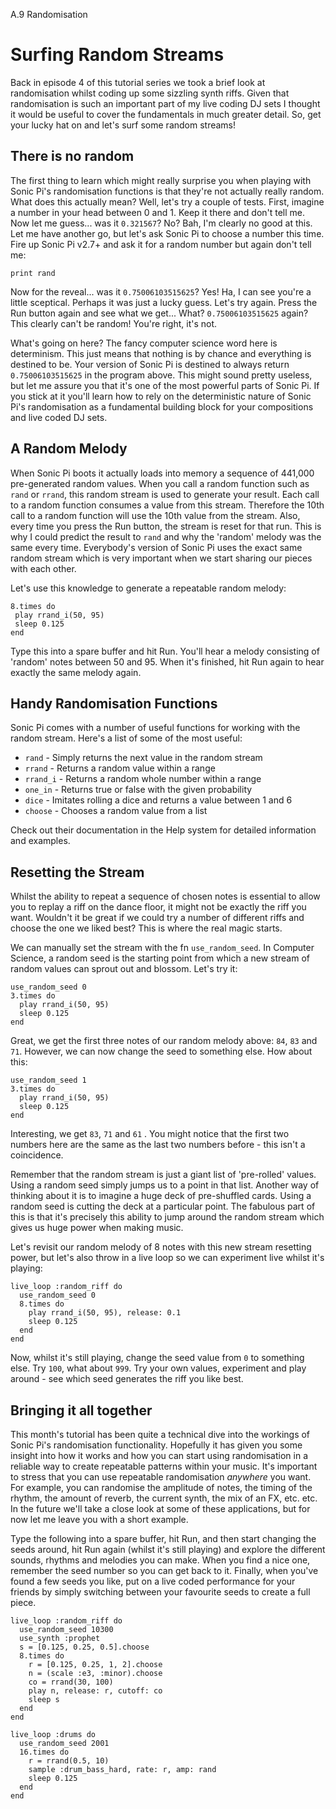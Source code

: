 A.9 Randomisation

# Surfing Random Streams

Back in episode 4 of this tutorial series we took a brief look at
randomisation whilst coding up some sizzling synth riffs. Given that
randomisation is such an important part of my live coding DJ sets I
thought it would be useful to cover the fundamentals in much greater
detail. So, get your lucky hat on and let's surf some random streams!

## There is no random

The first thing to learn which might really surprise you when playing
with Sonic Pi's randomisation functions is that they're not actually
really random. What does this actually mean? Well, let's try a couple of
tests. First, imagine a number in your head between 0 and 1. Keep it
there and don't tell me. Now let me guess... was it `0.321567`? No? Bah,
I'm clearly no good at this. Let me have another go, but let's ask Sonic
Pi to choose a number this time. Fire up Sonic Pi v2.7+ and ask it for a
random number but again don't tell me:

```
print rand
```

Now for the reveal... was it `0.75006103515625`? Yes! Ha, I can see
you're a little sceptical. Perhaps it was just a lucky guess. Let's try
again. Press the Run button again and see what we get... What?
`0.75006103515625` again? This clearly can't be random! You're right,
it's not.

What's going on here? The fancy computer science word here is
determinism. This just means that nothing is by chance and everything is
destined to be. Your version of Sonic Pi is destined to always return
`0.75006103515625` in the program above. This might sound pretty
useless, but let me assure you that it's one of the most powerful parts
of Sonic Pi. If you stick at it you'll learn how to rely on the
deterministic nature of Sonic Pi's randomisation as a fundamental
building block for your compositions and live coded DJ sets.

## A Random Melody

When Sonic Pi boots it actually loads into memory a sequence of 441,000
pre-generated random values. When you call a random function such as
`rand` or `rrand`, this random stream is used to generate your
result. Each call to a random function consumes a value from this
stream. Therefore the 10th call to a random function will use the 10th
value from the stream. Also, every time you press the Run button, the
stream is reset for that run. This is why I could predict the result to
`rand` and why the 'random' melody was the same every time. Everybody's
version of Sonic Pi uses the exact same random stream which is very
important when we start sharing our pieces with each other. 

Let's use this knowledge to generate a repeatable random melody:

```
8.times do
 play rrand_i(50, 95)
 sleep 0.125
end
```

Type this into a spare buffer and hit Run. You'll hear a melody
consisting of 'random' notes between 50 and 95. When it's finished, hit
Run again to hear exactly the same melody again.

## Handy Randomisation Functions

Sonic Pi comes with a number of useful functions for working with the
random stream. Here's a list of some of the most useful:

* `rand` - Simply returns the next value in the random stream
* `rrand` - Returns a random value within a range
* `rrand_i` - Returns a random whole number within a range
* `one_in` - Returns true or false with the given probability
* `dice` - Imitates rolling a dice and returns a value between 1 and 6
* `choose` - Chooses a random value from a list

Check out their documentation in the Help system for detailed
information and examples.

## Resetting the Stream

Whilst the ability to repeat a sequence of chosen notes is essential to
allow you to replay a riff on the dance floor, it might not be exactly
the riff you want. Wouldn't it be great if we could try a number of
different riffs and choose the one we liked best? This is where the real
magic starts.

We can manually set the stream with the fn `use_random_seed`. In
Computer Science, a random seed is the starting point from which a new
stream of random values can sprout out and blossom. Let's try it:

```
use_random_seed 0
3.times do
  play rrand_i(50, 95)
  sleep 0.125
end
```

Great, we get the first three notes of our random melody above: `84`,
`83` and `71`. However, we can now change the seed to something
else. How about this:

```
use_random_seed 1
3.times do
  play rrand_i(50, 95)
  sleep 0.125
end
```

Interesting, we get `83`, `71` and `61` . You might notice that the
first two numbers here are the same as the last two numbers before -
this isn't a coincidence.

Remember that the random stream is just a giant list of 'pre-rolled'
values. Using a random seed simply jumps us to a point in that
list. Another way of thinking about it is to imagine a huge deck of
pre-shuffled cards. Using a random seed is cutting the deck at a
particular point. The fabulous part of this is that it's precisely this
ability to jump around the random stream which gives us huge power when making
music.

Let's revisit our random melody of 8 notes with this new stream
resetting power, but let's also throw in a live loop so we can
experiment live whilst it's playing:

```
live_loop :random_riff do    
  use_random_seed 0
  8.times do
    play rrand_i(50, 95), release: 0.1
    sleep 0.125
  end
end
```
  
Now, whilst it's still playing, change the seed value from `0` to
something else. Try `100`, what about `999`. Try your own values,
experiment and play around - see which seed generates the riff you like
best.

## Bringing it all together

This month's tutorial has been quite a technical dive into the workings
of Sonic Pi's randomisation functionality. Hopefully it has given you
some insight into how it works and how you can start using randomisation
in a reliable way to create repeatable patterns within your music. It's
important to stress that you can use repeatable randomisation *anywhere*
you want. For example, you can randomise the amplitude of notes, the
timing of the rhythm, the amount of reverb, the current synth, the mix
of an FX, etc. etc. In the future we'll take a close look at some of
these applications, but for now let me leave you with a short example.

Type the following into a spare buffer, hit Run, and then start changing
the seeds around, hit Run again (whilst it's still playing) and explore
the different sounds, rhythms and melodies you can make. When you find a
nice one, remember the seed number so you can get back to it. Finally,
when you've found a few seeds you like, put on a live coded performance
for your friends by simply switching between your favourite seeds to
create a full piece.

```
live_loop :random_riff do
  use_random_seed 10300
  use_synth :prophet
  s = [0.125, 0.25, 0.5].choose
  8.times do
    r = [0.125, 0.25, 1, 2].choose
    n = (scale :e3, :minor).choose
    co = rrand(30, 100)
    play n, release: r, cutoff: co
    sleep s
  end
end

live_loop :drums do
  use_random_seed 2001
  16.times do
    r = rrand(0.5, 10)
    sample :drum_bass_hard, rate: r, amp: rand
    sleep 0.125
  end
end
```
